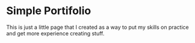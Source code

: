 # Simple Portifolio
 This is just a little page that I created as a way to put my skills on practice and get more experience creating stuff.
